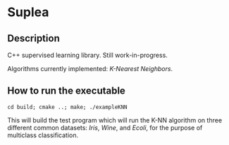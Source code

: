 # Suplea

## Description
C++ supervised learning library. Still work-in-progress.

Algorithms currently implemented: *K-Nearest Neighbors*.  

## How to run the executable
```
cd build; cmake ..; make; ./exampleKNN
```
This will build the test program which will run the K-NN algorithm
on three different common datasets: *Iris*, *Wine*, and *Ecoli*, 
for the purpose of multiclass classification.
